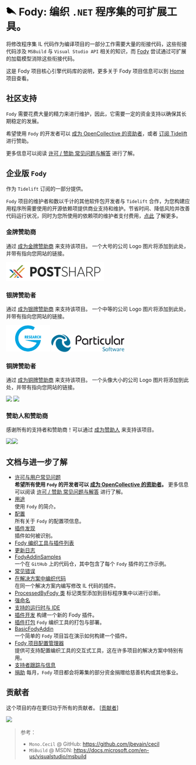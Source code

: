 # <img src="./images/Fody.png" height="28px"> Fody: 编织 `.NET` 程序集的可扩展工具。

将修改程序集 IL 代码作为编译项目的一部分工作需要大量的衔接代码，这些衔接代码涉及 `MSBuild` 与 `Visual Studio API` 相关的知识，而 [Fody](https://github.com/Fody/Fody) 尝试通过可扩展的加载模型消除这些衔接代码。

这是 Fody 项目核心引擎代码库的说明，更多关于 Fody 项目信息可以到 [Home](https://github.com/Fody/Home) 项目查看。


## 社区支持

`Fody` 需要花费大量的精力来进行维护，因此，它需要一定的资金支持以确保其长期稳定的发展。

希望使用 `Fody` 的开发者可以 [成为 OpenCollective 的资助者](https://opencollective.com/fody/contribute/patron-3059)，或者 [订阅 Tidelift](https://tidelift.com/subscription/pkg/nuget-fody?utm_source=nuget-fody&utm_medium=referral&utm_campaign=enterprise) 进行赞助。

更多信息可以阅读 [许可 / 赞助 常见问题与解答](https://github.com/Fody/Home/blob/master/pages/licensing-patron-faq.md) 进行了解。


## 企业版 `Fody`

作为 `Tidelift` 订阅的一部分提供。

`Fody` 项目的维护者和数以千计的其他软件包开发者与 `Tidelift` 合作，为您构建应用程序所需要使用的开源依赖项提供商业支持和维护。节省时间、降低风险并改善代码运行状况，同时为您所使用的依赖项的维护者支付费用，[点此](https://tidelift.com/subscription/pkg/nuget-fody?utm_source=nuget-fody&utm_medium=referral&utm_campaign=enterprise&utm_term=repo) 了解更多。

### 金牌赞助商

通过 [成为金牌赞助商](https://opencollective.com/fody/contribute/silver-7086) 来支持该项目。 一个大号的公司 Logo 图片将添加到此处，并带有指向您网站的链接。

<a href="https://www.postsharp.net?utm_source=fody&utm_medium=referral"><img alt="PostSharp" src="./images/postsharp.png"></a>

### 银牌赞助者

通过 [成为银牌赞助商](https://opencollective.com/fody/contribute/silver-7086) 来支持该项目。 一个中等的公司 Logo 图片将添加到此处，并带有指向您网站的链接。

<a href="https://www.gresearch.co.uk/"><img alt="G-Research" width="120px" src="./images/g-research.svg?sanitize=true"></a> <a href="https://particular.net/"><img alt="Particular Software" width="200px" src="./images/particular.svg?sanitize=true"></a>

### 铜牌赞助者

通过 [成为铜牌赞助商](https://opencollective.com/fody/contribute/bronze-7085) 来支持该项目。 一个头像大小的公司 Logo 图片将添加到此处，并带有指向您网站的链接。

<a href="https://opencollective.com/fody/tiers/bronze/0/website"><img src="https://opencollective.com/fody/tiers/bronze/0/avatar.svg?avatarHeight=100"></a> 
<a href="https://opencollective.com/fody/tiers/bronze/1/website"><img src="https://opencollective.com/fody/tiers/bronze/1/avatar.svg?avatarHeight=100"></a>

### 赞助人和赞助商

感谢所有的支持者和赞助商！可以通过 [成为赞助人](https://opencollective.com/fody/contribute/patron-3059) 来支持该项目。

<a href="https://opencollective.com/fody#contributors"><img src="https://opencollective.com/fody/sponsor.svg?width=890&avatarHeight=50&button=false"><img src="https://opencollective.com/fody/backer.svg?width=890&avatarHeight=50&button=false"></a>


## 文档与进一步了解

+ [许可与用户常见问题](https://github.com/Fody/Home/tree/master/pages/licensing-patron-faq.md)<br>
  **希望所有使用 `Fody` 的开发者可以 [成为 OpenCollective 的资助者](https://opencollective.com/fody/contribute/patron-3059)。** 更多信息可以阅读 [许可 / 赞助 常见问题与解答](https://github.com/Fody/Home/blob/master/pages/licensing-patron-faq.md) 进行了解。
+ [用途](https://github.com/Fody/Home/tree/master/pages/usage.md)<br>
  使用 `Fody` 的简介。
+ [配置](https://github.com/Fody/Home/tree/master/pages/configuration.md)<br>
  所有关于 `Fody` 的配置项信息。
+ [插件发现](https://github.com/Fody/Home/tree/master/pages/addin-discovery.md)<br>
  插件如何被识别。
+ [Fody 编织工具与插件列表](https://github.com/Fody/Home/tree/master/pages/addins.md)
+ [更新日志](https://github.com/Fody/Fody/milestones?state=closed)
+ [FodyAddinSamples](https://github.com/Fody/FodyAddinSamples)<br>
  一个在 `GitHub` 上的代码仓，其中包含了每个 `Fody` 插件的工作示例。
+ [常见错误](https://github.com/Fody/Home/tree/master/pages/common-errors.md)
+ [在解决方案中编织代码](https://github.com/Fody/Home/tree/master/pages/in-solution-weaving.md)<br>
  在同一个解决方案内编写修改 IL 代码的插件。
+ [ProcessedByFody 类](https://github.com/Fody/Home/tree/master/pages/processedbyfody-class.md)
  标记类型添加到目标程序集中以进行诊断。
+ [强命名](https://github.com/Fody/Home/tree/master/pages/strong-naming.md)
+ [支持的运行时与 IDE](https://github.com/Fody/Home/tree/master/pages/supported-runtimes-and-ide.md)
+ [插件开发](https://github.com/Fody/Home/tree/master/pages/addin-development.md)
  构建一个新的 Fody 插件。
+ [插件打包](https://github.com/Fody/Home/tree/master/pages/addin-packaging.md)
  `Fody` 编织工具的打包与部署。
+ [BasicFodyAddin](BasicFodyAddin)<br>
  一个简单的 `Fody` 项目旨在演示如何构建一个插件。
+ [Fody 项目配置管理器](https://github.com/tom-englert/ProjectConfigurationManager/wiki/6.-Fody)<br>
  提供可支持配置编织工具的交互式工具，这在许多项目的解决方案中特别有用。
+ [支持者跟踪与信息](https://github.com/Fody/Home/tree/master/pages/backers.md)
+ [捐助](https://github.com/Fody/Home/tree/master/pages/donations.md)
  每月，`Fody` 项目都会将筹集的部分资金捐赠给慈善机构或其他事业。


## 贡献者

这个项目的存在要归功于所有的贡献者。 [[贡献者](https://github.com/Fody/Fody/blob/master/CONTRIBUTING.md)]

<a href="https://github.com/Fody/Fody/graphs/contributors"><img src="https://opencollective.com/fody/contributors.svg?width=890&button=false" /></a>


> 参考：
> + `Mono.Cecil` @ GitHub: https://github.com/jbevain/cecil
> + `MSBuild` @ MSDN: https://docs.microsoft.com/en-us/visualstudio/msbuild